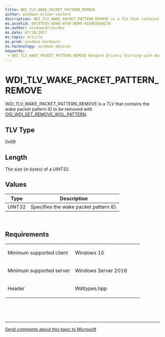 ```yaml
---
title: WDI_TLV_WAKE_PACKET_PATTERN_REMOVE
author: windows-driver-content
description: WDI_TLV_WAKE_PACKET_PATTERN_REMOVE is a TLV that contains the wake packet pattern ID to be removed with OID_WDI_SET_REMOVE_WOL_PATTERN.
ms.assetid: 69C87D35-AE6B-4F69-B099-A55B65EDAC58
ms.author: windowsdriverdev 
ms.date: 07/18/2017 
ms.topic: article 
ms.prod: windows-hardware 
ms.technology: windows-devices 
keywords:
 - WDI_TLV_WAKE_PACKET_PATTERN_REMOVE Network Drivers Starting with Windows Vista
---
```


# WDI\_TLV\_WAKE\_PACKET\_PATTERN\_REMOVE


WDI\_TLV\_WAKE\_PACKET\_PATTERN\_REMOVE is a TLV that contains the wake packet pattern ID to be removed with [OID\_WDI\_SET\_REMOVE\_WOL\_PATTERN](https://msdn.microsoft.com/library/windows/hardware/dn925944).

## TLV Type


0x6B

## Length


The size (in bytes) of a UINT32.

## Values


| Type   | Description                           |
|--------|---------------------------------------|
| UINT32 | Specifies the wake packet pattern ID. |

 

Requirements
------------

<table>
<colgroup>
<col width="50%" />
<col width="50%" />
</colgroup>
<tbody>
<tr class="odd">
<td><p>Minimum supported client</p></td>
<td><p>Windows 10</p></td>
</tr>
<tr class="even">
<td><p>Minimum supported server</p></td>
<td><p>Windows Server 2016</p></td>
</tr>
<tr class="odd">
<td><p>Header</p></td>
<td>Wditypes.hpp</td>
</tr>
</tbody>
</table>

 

 


--------------------
[Send comments about this topic to Microsoft](mailto:wsddocfb@microsoft.com?subject=Documentation%20feedback%20%5Bnetvista\netvista%5D:%20WDI_TLV_WAKE_PACKET_PATTERN_REMOVE%20%20RELEASE:%20%287/10/2017%29&body=%0A%0APRIVACY%20STATEMENT%0A%0AWe%20use%20your%20feedback%20to%20improve%20the%20documentation.%20We%20don't%20use%20your%20email%20address%20for%20any%20other%20purpose,%20and%20we'll%20remove%20your%20email%20address%20from%20our%20system%20after%20the%20issue%20that%20you're%20reporting%20is%20fixed.%20While%20we're%20working%20to%20fix%20this%20issue,%20we%20might%20send%20you%20an%20email%20message%20to%20ask%20for%20more%20info.%20Later,%20we%20might%20also%20send%20you%20an%20email%20message%20to%20let%20you%20know%20that%20we've%20addressed%20your%20feedback.%0A%0AFor%20more%20info%20about%20Microsoft's%20privacy%20policy,%20see%20http://privacy.microsoft.com/default.aspx. "Send comments about this topic to Microsoft")


